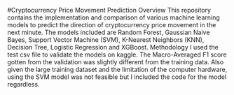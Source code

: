 #Cryptocurrency Price Movement Prediction
Overview
This repository contains the implementation and comparison of various machine learning
models to predict the direction of cryptocurrency price movement in the next minute. The
models included are Random Forest, Gaussian Naive Bayes, Support Vector Machine (SVM),
K-Nearest Neighbors (KNN), Decision Tree, Logistic Regression and XGBoost.
Methodology
I used the test csv file to validate the models on kaggle. The Macro-Averaged F1 score gotten
from the validation was slightly different from the training data. Also given the large training
dataset and the limitation of the computer hardware, using the SVM model was not feasible but I
included the code for the model regardless.
